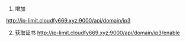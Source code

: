 1. 增加

http://ip-limit.cloudfy669.xyz:9000/api/domain/ip3

2. 获取证书
http://ip-limit.cloudfy669.xyz:9000/api/domain/ip3/enable

